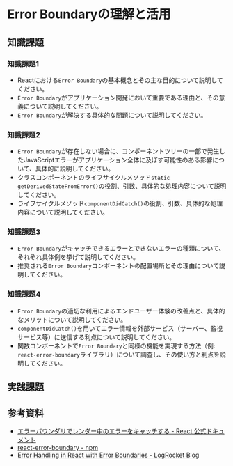 # Error Boundaryの理解と活用

## 知識課題

### 知識課題1

- Reactにおける`Error Boundary`の基本概念とその主な目的について説明してください。
- `Error Boundary`がアプリケーション開発において重要である理由と、その意義について説明してください。
- `Error Boundary`が解決する具体的な問題について説明してください。

### 知識課題2

- `Error Boundary`が存在しない場合に、コンポーネントツリーの一部で発生したJavaScriptエラーがアプリケーション全体に及ぼす可能性のある影響について、具体的に説明してください。
- クラスコンポーネントのライフサイクルメソッド`static getDerivedStateFromError()`の役割、引数、具体的な処理内容について説明してください。
- ライフサイクルメソッド`componentDidCatch()`の役割、引数、具体的な処理内容について説明してください。

### 知識課題3

- `Error Boundary`がキャッチできるエラーとできないエラーの種類について、それぞれ具体例を挙げて説明してください。
- 推奨される`Error Boundary`コンポーネントの配置場所とその理由について説明してください。

### 知識課題4

- `Error Boundary`の適切な利用によるエンドユーザー体験の改善点と、具体的なメリットについて説明してください。
- `componentDidCatch()`を用いてエラー情報を外部サービス（サーバー、監視サービス等）に送信する利点について説明してください。
- 関数コンポーネントで`Error Boundary`と同様の機能を実現する方法（例: `react-error-boundary`ライブラリ）について調査し、その使い方と利点を説明してください。

## 実践課題

## 参考資料

- [エラーバウンダリでレンダー中のエラーをキャッチする - React 公式ドキュメント](https://ja.react.dev/reference/react/Component#catching-rendering-errors-with-an-error-boundary)
- [react-error-boundary - npm](https://www.npmjs.com/package/react-error-boundary)
- [Error Handling in React with Error Boundaries - LogRocket Blog](https://www.google.com/search?q=https://blog.logrocket.com/error-handling-react-error-boundaries/)
